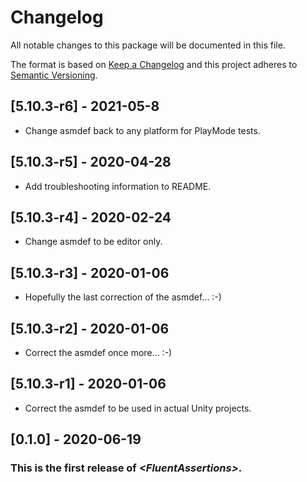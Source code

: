 # Changelog
All notable changes to this package will be documented in this file.

The format is based on [Keep a Changelog](http://keepachangelog.com/en/1.0.0/)
and this project adheres to [Semantic Versioning](http://semver.org/spec/v2.0.0.html).

## [5.10.3-r6] - 2021-05-8

* Change asmdef back to any platform for PlayMode tests.

## [5.10.3-r5] - 2020-04-28

* Add troubleshooting information to README.

## [5.10.3-r4] - 2020-02-24

* Change asmdef to be editor only.

## [5.10.3-r3] - 2020-01-06

* Hopefully the last correction of the asmdef... :-)

## [5.10.3-r2] - 2020-01-06

* Correct the asmdef once more... :-)

## [5.10.3-r1] - 2020-01-06

* Correct the asmdef to be used in actual Unity projects.

## [0.1.0] - 2020-06-19

### This is the first release of *\<FluentAssertions\>*.
